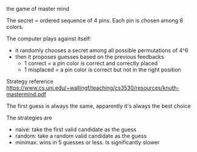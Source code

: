 the game of master mind

The secret = ordered sequence of 4 pins. Each pin is chosen among 6 colors.

The computer plays against itself:

- it randomly chooses a secret among all possible permutations of 4^6
- then it proposes guesses based on the previous feedbacks
    - 1 correct = a pin color is correct and correctly placed
    - 1 misplaced = a pin color is correct but not in the right position

Strategy reference
https://www.cs.uni.edu/~wallingf/teaching/cs3530/resources/knuth-mastermind.pdf

The first guess is always the same, apparently it's always the best choice

The strategies are
  - naive: take the first valid candidate as the guess
  - random: take a random valid candidate as the guess
  - minimax: wins in 5 guesses or less. Is significantly slower
